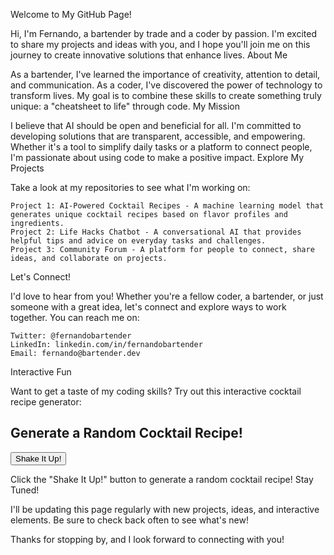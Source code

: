Welcome to My GitHub Page!

Hi, I'm Fernando, a bartender by trade and a coder by passion. I'm excited to share my projects and ideas with you, and I hope you'll join me on this journey to create innovative solutions that enhance lives.
About Me

As a bartender, I've learned the importance of creativity, attention to detail, and communication. As a coder, I've discovered the power of technology to transform lives. My goal is to combine these skills to create something truly unique: a "cheatsheet to life" through code.
My Mission

I believe that AI should be open and beneficial for all. I'm committed to developing solutions that are transparent, accessible, and empowering. Whether it's a tool to simplify daily tasks or a platform to connect people, I'm passionate about using code to make a positive impact.
Explore My Projects

Take a look at my repositories to see what I'm working on:

    Project 1: AI-Powered Cocktail Recipes - A machine learning model that generates unique cocktail recipes based on flavor profiles and ingredients.
    Project 2: Life Hacks Chatbot - A conversational AI that provides helpful tips and advice on everyday tasks and challenges.
    Project 3: Community Forum - A platform for people to connect, share ideas, and collaborate on projects.

Let's Connect!

I'd love to hear from you! Whether you're a fellow coder, a bartender, or just someone with a great idea, let's connect and explore ways to work together. You can reach me on:

    Twitter: @fernandobartender
    LinkedIn: linkedin.com/in/fernandobartender
    Email: fernando@bartender.dev

Interactive Fun

Want to get a taste of my coding skills? Try out this interactive cocktail recipe generator:

<div id="cocktail-recipe">
  <h2>Generate a Random Cocktail Recipe!</h2>
  <button id="generate-recipe">Shake It Up!</button>
  <div id="recipe-output"></div>

  <script>
    const generateRecipe = () => {
      const ingredients = ["gin", "vodka", "rum", "tequila", "whiskey"];
      const mixers = ["tonic", "soda", "juice", "cream", "syrup"];
      const garnishes = ["lime", "lemon", "orange", "cherry", "olive"];

      const randomIngredient = ingredients[Math.floor(Math.random() * ingredients.length)];
      const randomMixer = mixers[Math.floor(Math.random() * mixers.length)];
      const randomGarnish = garnishes[Math.floor(Math.random() * garnishes.length)];

      const recipe = `Mix ${randomIngredient} with ${randomMixer} and garnish with ${randomGarnish}!`;

      document.getElementById("recipe-output").innerHTML = recipe;
    };

    document.getElementById("generate-recipe").addEventListener("click", generateRecipe);
  </script>
</div>

Click the "Shake It Up!" button to generate a random cocktail recipe!
Stay Tuned!

I'll be updating this page regularly with new projects, ideas, and interactive elements. Be sure to check back often to see what's new!

Thanks for stopping by, and I look forward to connecting with you!

